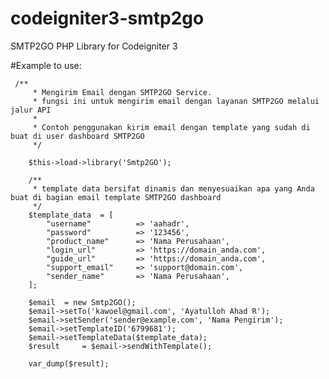 # codeigniter3-smtp2go
SMTP2GO PHP Library for Codeigniter 3

#Example to use:

     /**
		 * Mengirim Email dengan SMTP2GO Service.
		 * fungsi ini untuk mengirim email dengan layanan SMTP2GO melalui jalur API 
		 * 
		 * Contoh penggunakan kirim email dengan template yang sudah di buat di user dashboard SMTP2GO
		 */

		$this->load->library('Smtp2GO');

		/**
		 * template data bersifat dinamis dan menyesuaikan apa yang Anda buat di bagian email template SMTP2GO dashboard
		 */
		$template_data 	= [
			"username" 			=> 'aahadr',
			"password" 			=> '123456',
			"product_name" 		=> 'Nama Perusahaan',
			"login_url" 		=> 'https://domain_anda.com',
			"guide_url" 		=> 'https://domain_anda.com',
			"support_email" 	=> 'support@domain.com',
			"sender_name" 		=> 'Nama Perusahaan',
		];

		$email 	= new Smtp2GO();
		$email->setTo('kawoel@gmail.com', 'Ayatulloh Ahad R');
		$email->setSender('sender@example.com', 'Nama Pengirim');
		$email->setTemplateID('6799681');
		$email->setTemplateData($template_data);
		$result 	= $email->sendWithTemplate();

		var_dump($result);
